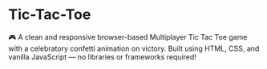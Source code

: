 # Tic-Tac-Toe
🎮 A clean and responsive browser-based Multiplayer Tic Tac Toe game with a celebratory confetti animation on victory. Built using HTML, CSS, and vanilla JavaScript — no libraries or frameworks required!
